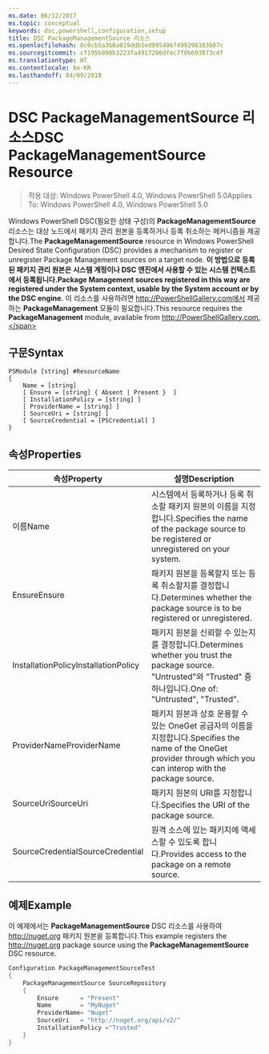 ```yaml
---
ms.date: 06/12/2017
ms.topic: conceptual
keywords: dsc,powershell,configuration,setup
title: DSC PackageManagementSource 리소스
ms.openlocfilehash: 8c0cb5a3b0a019ddb5ed995406f499298103b07c
ms.sourcegitcommit: cf195b090b3223fa4917206dfec7f0b603873cdf
ms.translationtype: HT
ms.contentlocale: ko-KR
ms.lasthandoff: 04/09/2018
---
```

# <a name="dsc-packagemanagementsource-resource"></a><span data-ttu-id="a14e4-103">DSC PackageManagementSource 리소스</span><span class="sxs-lookup"><span data-stu-id="a14e4-103">DSC PackageManagementSource Resource</span></span>

> <span data-ttu-id="a14e4-104">적용 대상: Windows PowerShell 4.0, Windows PowerShell 5.0</span><span class="sxs-lookup"><span data-stu-id="a14e4-104">Applies To: Windows PowerShell 4.0, Windows PowerShell 5.0</span></span>

<span data-ttu-id="a14e4-105">Windows PowerShell DSC(필요한 상태 구성)의 **PackageManagementSource** 리소스는 대상 노드에서 패키지 관리 원본을 등록하거나 등록 취소하는 메커니즘을 제공합니다.</span><span class="sxs-lookup"><span data-stu-id="a14e4-105">The **PackageManagementSource** resource in Windows PowerShell Desired State Configuration (DSC) provides a mechanism to register or unregister Package Management sources on a target node.</span></span> <span data-ttu-id="a14e4-106">**이 방법으로 등록된 패키지 관리 원본은 시스템 계정이나 DSC 엔진에서 사용할 수 있는 시스템 컨텍스트에서 등록됩니다.**</span><span class="sxs-lookup"><span data-stu-id="a14e4-106">**Package Management sources registered in this way are registered under the System context, usable by the System account or by the DSC engine.**</span></span> <span data-ttu-id="a14e4-107">이 리소스를 사용하려면 http://PowerShellGallery.com에서 제공하는 **PackageManagement** 모듈이 필요합니다.</span><span class="sxs-lookup"><span data-stu-id="a14e4-107">This resource requires the **PackageManagement** module, available from http://PowerShellGallery.com.</span></span>

## <a name="syntax"></a><span data-ttu-id="a14e4-108">구문</span><span class="sxs-lookup"><span data-stu-id="a14e4-108">Syntax</span></span>

```
PSModule [string] #ResourceName
{
    Name = [string]
    [ Ensure = [string] { Absent | Present }  ]
    [ InstallationPolicy = [string] ]
    [ ProviderName = [string] ]
    [ SourceUri = [string] ]
    [ SourceCredential = [PSCredential] ]
}
```

## <a name="properties"></a><span data-ttu-id="a14e4-109">속성</span><span class="sxs-lookup"><span data-stu-id="a14e4-109">Properties</span></span>
|  <span data-ttu-id="a14e4-110">속성</span><span class="sxs-lookup"><span data-stu-id="a14e4-110">Property</span></span>  |  <span data-ttu-id="a14e4-111">설명</span><span class="sxs-lookup"><span data-stu-id="a14e4-111">Description</span></span>   |
|---|---|
| <span data-ttu-id="a14e4-112">이름</span><span class="sxs-lookup"><span data-stu-id="a14e4-112">Name</span></span>| <span data-ttu-id="a14e4-113">시스템에서 등록하거나 등록 취소할 패키지 원본의 이름을 지정합니다.</span><span class="sxs-lookup"><span data-stu-id="a14e4-113">Specifies the name of the package source to be registered or unregistered on your system.</span></span>|
| <span data-ttu-id="a14e4-114">Ensure</span><span class="sxs-lookup"><span data-stu-id="a14e4-114">Ensure</span></span>| <span data-ttu-id="a14e4-115">패키지 원본을 등록할지 또는 등록 취소할지를 결정합니다.</span><span class="sxs-lookup"><span data-stu-id="a14e4-115">Determines whether the package source is to be registered or unregistered.</span></span>|
| <span data-ttu-id="a14e4-116">InstallationPolicy</span><span class="sxs-lookup"><span data-stu-id="a14e4-116">InstallationPolicy</span></span>| <span data-ttu-id="a14e4-117">패키지 원본을 신뢰할 수 있는지를 결정합니다.</span><span class="sxs-lookup"><span data-stu-id="a14e4-117">Determines whether you trust the package source.</span></span> <span data-ttu-id="a14e4-118">"Untrusted"와 "Trusted" 중 하나입니다.</span><span class="sxs-lookup"><span data-stu-id="a14e4-118">One of: "Untrusted", "Trusted".</span></span>|
| <span data-ttu-id="a14e4-119">ProviderName</span><span class="sxs-lookup"><span data-stu-id="a14e4-119">ProviderName</span></span>| <span data-ttu-id="a14e4-120">패키지 원본과 상호 운용할 수 있는 OneGet 공급자의 이름을 지정합니다.</span><span class="sxs-lookup"><span data-stu-id="a14e4-120">Specifies the name of the OneGet provider through which you can interop with the package source.</span></span>|
| <span data-ttu-id="a14e4-121">SourceUri</span><span class="sxs-lookup"><span data-stu-id="a14e4-121">SourceUri</span></span>| <span data-ttu-id="a14e4-122">패키지 원본의 URI를 지정합니다.</span><span class="sxs-lookup"><span data-stu-id="a14e4-122">Specifies the URI of the package source.</span></span>|
| <span data-ttu-id="a14e4-123">SourceCredential</span><span class="sxs-lookup"><span data-stu-id="a14e4-123">SourceCredential</span></span>| <span data-ttu-id="a14e4-124">원격 소스에 있는 패키지에 액세스할 수 있도록 합니다.</span><span class="sxs-lookup"><span data-stu-id="a14e4-124">Provides access to the package on a remote source.</span></span>|

## <a name="example"></a><span data-ttu-id="a14e4-125">예제</span><span class="sxs-lookup"><span data-stu-id="a14e4-125">Example</span></span>

<span data-ttu-id="a14e4-126">이 예제에서는 **PackageManagementSource** DSC 리소스를 사용하여 http://nuget.org 패키지 원본을 등록합니다.</span><span class="sxs-lookup"><span data-stu-id="a14e4-126">This example registers the http://nuget.org package source using the **PackageManagementSource** DSC resource.</span></span>

```powershell
Configuration PackageManagementSourceTest
{
    PackageManagementSource SourceRepository
    {
        Ensure      = "Present"
        Name        = "MyNuget"
        ProviderName= "Nuget"
        SourceUri   = "http://nuget.org/api/v2/"
        InstallationPolicy ="Trusted"
    }
}
```